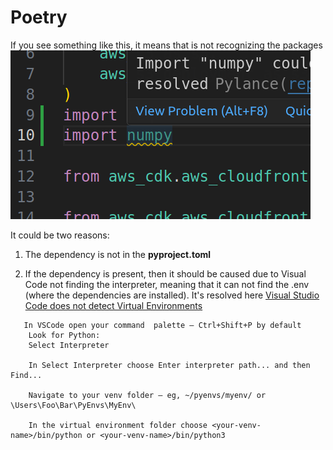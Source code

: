 # Poetry

If you see something like this, it means that is not recognizing the packages
![Poetry bug dependencies](./poetry/img/poetryError.png)

It could be two reasons:

1. The dependency is not in the **pyproject.toml**

2. If the dependency is present, then it should be caused due to Visual Code not finding the interpreter, meaning that it can not find the .env (where the dependencies are installed).
It's resolved here [Visual Studio Code does not detect Virtual Environments](https://stackoverflow.com/questions/66869413/visual-studio-code-does-not-detect-virtual-environments)
```
   In VSCode open your command  palette — Ctrl+Shift+P by default
    Look for Python:    
    Select Interpreter

    In Select Interpreter choose Enter interpreter path... and then Find...

    Navigate to your venv folder — eg, ~/pyenvs/myenv/ or \Users\Foo\Bar\PyEnvs\MyEnv\

    In the virtual environment folder choose <your-venv-name>/bin/python or <your-venv-name>/bin/python3
```
